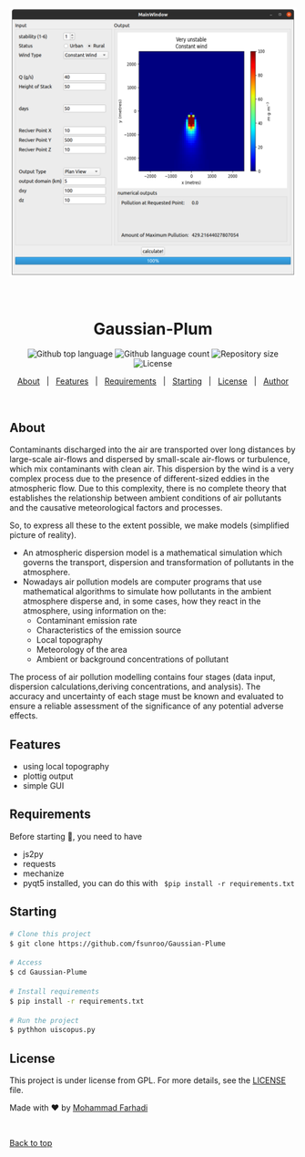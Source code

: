 <div align="center" id="top"> 
  <img src="./.github/GuassianAppScreenshot.png" alt="Gaussian-Plum" />

  &#xa0;

  <!-- <a href="https://python.netlify.app">Demo</a> -->
</div>

<h1 align="center">Gaussian-Plum</h1>

<p align="center">
  <img alt="Github top language" src="https://img.shields.io/github/languages/top/fsunroo/Gaussian-Plume?color=56BEB8">

  <img alt="Github language count" src="https://img.shields.io/github/languages/count/fsunroo/Gaussian-Plume?color=56BEB8">

  <img alt="Repository size" src="https://img.shields.io/github/repo-size/fsunroo/Gaussian-Plume?color=56BEB8">

  <img alt="License" src="https://img.shields.io/github/license/fsunroo/Gaussian-Plume?color=56BEB8">

  <!-- <img alt="Github issues" src="https://img.shields.io/github/issues/fsunroo/Gaussian-Plume?color=56BEB8" /> -->

  <!-- <img alt="Github forks" src="https://img.shields.io/github/forks/fsunroo/Gaussian-Plume?color=56BEB8" /> -->

  <!-- <img alt="Github stars" src="https://img.shields.io/github/stars/fsunroo/Gaussian-Plume?color=56BEB8" /> -->
</p>

<!-- Status -->

<!-- <h4 align="center"> 
	🚧  Gaussian-Plume 🚀 Under construction...  🚧
</h4> 

<hr> -->

<p align="center">
  <a href="#about">About</a> &#xa0; | &#xa0; 
  <a href="#features">Features</a> &#xa0; | &#xa0;
  <a href="#requirements">Requirements</a> &#xa0; | &#xa0;
  <a href="#starting">Starting</a> &#xa0; | &#xa0;
  <a href="#license">License</a> &#xa0; | &#xa0;
  <a href="https://github.com/fsunroo" target="_blank">Author</a>
</p>

<br>

## About ##


Contaminants discharged into the air are transported over long distances by large-scale air-flows and dispersed by small-scale air-flows or turbulence, which mix contaminants with clean air. This dispersion by the wind is a very complex process due to the presence of different-sized eddies in the atmospheric flow. Due to this complexity, there is no complete theory that establishes the relationship between ambient conditions of air pollutants and the causative
meteorological factors and processes.

So, to express all these to the extent possible, we make models (simplified picture of reality).
* An atmospheric dispersion model is a mathematical simulation which governs the transport, dispersion and transformation of pollutants in the atmosphere.
* Nowadays air pollution models are computer programs that use mathematical algorithms to simulate how pollutants in the ambient atmosphere disperse and, in some cases, how they react in the atmosphere, using information on the:
    * Contaminant emission rate
    * Characteristics of the emission source
    * Local topography
    * Meteorology of the area
    * Ambient or background concentrations of pollutant

The process of air pollution modelling contains four stages (data input, dispersion calculations,deriving concentrations, and analysis). The accuracy and uncertainty of each stage must be
known and evaluated to ensure a reliable assessment of the significance of any potential
adverse effects.

## Features ##

* using local topography
* plottig output
* simple GUI


## Requirements ##

Before starting :checkered_flag:, you need to have 
* js2py
* requests
* mechanize
* pyqt5
installed, you can do this with ``` $pip install -r requirements.txt```


## Starting ##

```bash
# Clone this project
$ git clone https://github.com/fsunroo/Gaussian-Plume

# Access
$ cd Gaussian-Plume

# Install requirements
$ pip install -r requirements.txt

# Run the project
$ pythhon uiscopus.py

```

## License ##

This project is under license from GPL. For more details, see the [LICENSE](LICENSE) file.


Made with :heart: by <a href="https://github.com/fsunroo" target="_blank">Mohammad Farhadi</a>

&#xa0;

<a href="#top">Back to top</a>
